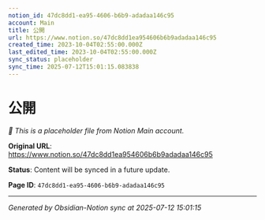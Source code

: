 ```yaml
---
notion_id: 47dc8dd1-ea95-4606-b6b9-adadaa146c95
account: Main
title: 公開
url: https://www.notion.so/47dc8dd1ea954606b6b9adadaa146c95
created_time: 2023-10-04T02:55:00.000Z
last_edited_time: 2023-10-04T02:55:00.000Z
sync_status: placeholder
sync_time: 2025-07-12T15:01:15.083838
---
```


# 公開

*🔄 This is a placeholder file from Notion Main account.*

**Original URL**: https://www.notion.so/47dc8dd1ea954606b6b9adadaa146c95

**Status**: Content will be synced in a future update.

**Page ID**: `47dc8dd1-ea95-4606-b6b9-adadaa146c95`

---

*Generated by Obsidian-Notion sync at 2025-07-12 15:01:15*
